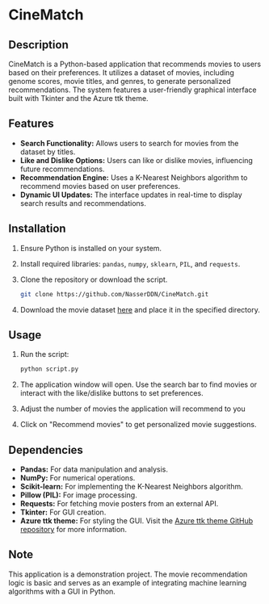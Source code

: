 # CineMatch

## Description
CineMatch is a Python-based application that recommends movies to users based on their preferences. It utilizes a dataset of movies, including genome scores, movie titles, and genres, to generate personalized recommendations. The system features a user-friendly graphical interface built with Tkinter and the Azure ttk theme.

## Features
- **Search Functionality:** Allows users to search for movies from the dataset by titles.
- **Like and Dislike Options:** Users can like or dislike movies, influencing future recommendations.
- **Recommendation Engine:** Uses a K-Nearest Neighbors algorithm to recommend movies based on user preferences.
- **Dynamic UI Updates:** The interface updates in real-time to display search results and recommendations.

## Installation
1. Ensure Python is installed on your system.
2. Install required libraries: `pandas`, `numpy`, `sklearn`, `PIL`, and `requests`.
3. Clone the repository or download the script.

    ```bash
    git clone https://github.com/NasserDDN/CineMatch.git
    ```

4. Download the movie dataset [here](https://grouplens.org/datasets/movielens/latest/) and place it in the specified directory.

## Usage
1. Run the script:

    ```bash
    python script.py
    ```

2. The application window will open. Use the search bar to find movies or interact with the like/dislike buttons to set preferences.
3. Adjust the number of movies the application will recommend to you
4. Click on "Recommend movies" to get personalized movie suggestions.

## Dependencies
- **Pandas:** For data manipulation and analysis.
- **NumPy:** For numerical operations.
- **Scikit-learn:** For implementing the K-Nearest Neighbors algorithm.
- **Pillow (PIL):** For image processing.
- **Requests:** For fetching movie posters from an external API.
- **Tkinter:** For GUI creation.
- **Azure ttk theme:** For styling the GUI. Visit the [Azure ttk theme GitHub repository](https://github.com/rdbende/Azure-ttk-theme/tree/main) for more information.

## Note
This application is a demonstration project. The movie recommendation logic is basic and serves as an example of integrating machine learning algorithms with a GUI in Python.
